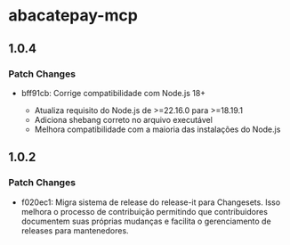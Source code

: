 # abacatepay-mcp

## 1.0.4

### Patch Changes

- bff91cb: Corrige compatibilidade com Node.js 18+

  - Atualiza requisito do Node.js de >=22.16.0 para >=18.19.1
  - Adiciona shebang correto no arquivo executável
  - Melhora compatibilidade com a maioria das instalações do Node.js

## 1.0.2

### Patch Changes

- f020ec1: Migra sistema de release do release-it para Changesets. Isso melhora o processo de contribuição permitindo que contribuidores documentem suas próprias mudanças e facilita o gerenciamento de releases para mantenedores.
